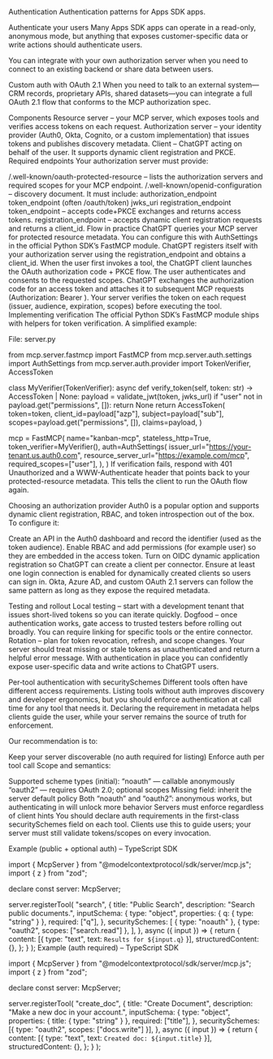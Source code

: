Authentication
Authentication patterns for Apps SDK apps.

Authenticate your users
Many Apps SDK apps can operate in a read-only, anonymous mode, but anything that exposes customer-specific data or write actions should authenticate users.

You can integrate with your own authorization server when you need to connect to an existing backend or share data between users.

Custom auth with OAuth 2.1
When you need to talk to an external system—CRM records, proprietary APIs, shared datasets—you can integrate a full OAuth 2.1 flow that conforms to the MCP authorization spec.

Components
Resource server – your MCP server, which exposes tools and verifies access tokens on each request.
Authorization server – your identity provider (Auth0, Okta, Cognito, or a custom implementation) that issues tokens and publishes discovery metadata.
Client – ChatGPT acting on behalf of the user. It supports dynamic client registration and PKCE.
Required endpoints
Your authorization server must provide:

/.well-known/oauth-protected-resource – lists the authorization servers and required scopes for your MCP endpoint.
/.well-known/openid-configuration – discovery document. It must include:
authorization_endpoint
token_endpoint (often /oauth/token)
jwks_uri
registration_endpoint
token_endpoint – accepts code+PKCE exchanges and returns access tokens.
registration_endpoint – accepts dynamic client registration requests and returns a client_id.
Flow in practice
ChatGPT queries your MCP server for protected resource metadata. You can configure this with AuthSettings in the official Python SDK’s FastMCP module.
ChatGPT registers itself with your authorization server using the registration_endpoint and obtains a client_id.
When the user first invokes a tool, the ChatGPT client launches the OAuth authorization code + PKCE flow. The user authenticates and consents to the requested scopes.
ChatGPT exchanges the authorization code for an access token and attaches it to subsequent MCP requests (Authorization: Bearer <token>).
Your server verifies the token on each request (issuer, audience, expiration, scopes) before executing the tool.
Implementing verification
The official Python SDK’s FastMCP module ships with helpers for token verification. A simplified example:

File: server.py

from mcp.server.fastmcp import FastMCP
from mcp.server.auth.settings import AuthSettings
from mcp.server.auth.provider import TokenVerifier, AccessToken

class MyVerifier(TokenVerifier):
    async def verify_token(self, token: str) -> AccessToken | None:
        payload = validate_jwt(token, jwks_url)
        if "user" not in payload.get("permissions", []):
            return None
        return AccessToken(
            token=token,
            client_id=payload["azp"],
            subject=payload["sub"],
            scopes=payload.get("permissions", []),
            claims=payload,
        )

mcp = FastMCP(
    name="kanban-mcp",
    stateless_http=True,
    token_verifier=MyVerifier(),
    auth=AuthSettings(
        issuer_url="https://your-tenant.us.auth0.com",
        resource_server_url="https://example.com/mcp",
        required_scopes=["user"],
    ),
)
If verification fails, respond with 401 Unauthorized and a WWW-Authenticate header that points back to your protected-resource metadata. This tells the client to run the OAuth flow again.

Choosing an authorization provider
Auth0 is a popular option and supports dynamic client registration, RBAC, and token introspection out of the box. To configure it:

Create an API in the Auth0 dashboard and record the identifier (used as the token audience).
Enable RBAC and add permissions (for example user) so they are embedded in the access token.
Turn on OIDC dynamic application registration so ChatGPT can create a client per connector.
Ensure at least one login connection is enabled for dynamically created clients so users can sign in.
Okta, Azure AD, and custom OAuth 2.1 servers can follow the same pattern as long as they expose the required metadata.

Testing and rollout
Local testing – start with a development tenant that issues short-lived tokens so you can iterate quickly.
Dogfood – once authentication works, gate access to trusted testers before rolling out broadly. You can require linking for specific tools or the entire connector.
Rotation – plan for token revocation, refresh, and scope changes. Your server should treat missing or stale tokens as unauthenticated and return a helpful error message.
With authentication in place you can confidently expose user-specific data and write actions to ChatGPT users.

Per‑tool authentication with securitySchemes
Different tools often have different access requirements. Listing tools without auth improves discovery and developer ergonomics, but you should enforce authentication at call time for any tool that needs it. Declaring the requirement in metadata helps clients guide the user, while your server remains the source of truth for enforcement.

Our recommendation is to:

Keep your server discoverable (no auth required for listing)
Enforce auth per tool call
Scope and semantics:

Supported scheme types (initial):
“noauth” — callable anonymously
“oauth2” — requires OAuth 2.0; optional scopes
Missing field: inherit the server default policy
Both “noauth” and “oauth2”: anonymous works, but authenticating in will unlock more behavior
Servers must enforce regardless of client hints
You should declare auth requirements in the first-class securitySchemes field on each tool. Clients use this to guide users; your server must still validate tokens/scopes on every invocation.

Example (public + optional auth) – TypeScript SDK

import { McpServer } from "@modelcontextprotocol/sdk/server/mcp.js";
import { z } from "zod";

declare const server: McpServer;

server.registerTool(
  "search",
  {
    title: "Public Search",
    description: "Search public documents.",
    inputSchema: {
      type: "object",
      properties: { q: { type: "string" } },
      required: ["q"],
    },
    securitySchemes: [
      { type: "noauth" },
      { type: "oauth2", scopes: ["search.read"] },
    ],
  },
  async ({ input }) => {
    return {
      content: [{ type: "text", text: `Results for ${input.q}` }],
      structuredContent: {},
    };
  }
);
Example (auth required) – TypeScript SDK

import { McpServer } from "@modelcontextprotocol/sdk/server/mcp.js";
import { z } from "zod";

declare const server: McpServer;

server.registerTool(
  "create_doc",
  {
    title: "Create Document",
    description: "Make a new doc in your account.",
    inputSchema: {
      type: "object",
      properties: { title: { type: "string" } },
      required: ["title"],
    },
    securitySchemes: [{ type: "oauth2", scopes: ["docs.write"] }],
  },
  async ({ input }) => {
    return {
      content: [{ type: "text", text: `Created doc: ${input.title}` }],
      structuredContent: {},
    };
  }
);